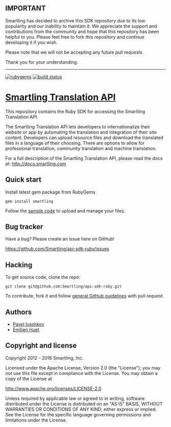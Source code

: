 IMPORTANT
---
Smartling has decided to archive this SDK repository due to its low popularity and our inability to maintain it. We appreciate the support and contributions from the community and hope that this repository has been helpful to you. Please feel free to fork this repository and continue developing it if you wish.

Please note that we will not be accepting any future pull requests.

Thank you for your understanding.

---

[![rubygems](https://img.shields.io/gem/v/smartling.svg)](https://rubygems.org/gems/smartling)
[![build status](https://travis-ci.org/Smartling/api-sdk-ruby.svg)](https://travis-ci.org/Smartling/api-sdk-ruby)

[Smartling Translation API](http://docs.smartling.com)
=================

This repository contains the Ruby SDK for accessing the Smartling Translation API.

The Smartling Translation API lets developers to internationalize their website or app by automating the translation and integration of their site content.
Developers can upload resource files and download the translated files in a language of their choosing. There are options to allow for professional translation, community translation and machine translation.

For a full description of the Smartling Translation API, please read the docs at: http://docs.smartling.com


Quick start
-----------

Install latest gem package from RubyGems

`gem install smartling`

Follow the [sample code](https://github.com/Smartling/api-sdk-ruby/tree/master/samples) to upload and manage your files.


Bug tracker
-----------

Have a bug? Please create an issue here on GitHub!

https://github.com/Smartling/api-sdk-ruby/issues


Hacking
-------

To get source code, clone the repo:

`git clone git@github.com:Smartling/api-sdk-ruby.git`

To contribute, fork it and follow [general GitHub guidelines](http://help.github.com/fork-a-repo/) with pull request.


Authors
-------

* [Pavel Ivashkov](https://github.com/paiv)
* [Emilien Huet](https://github.com/emilienh)


Copyright and license
---------------------

Copyright 2012 - 2016 Smartling, Inc.

Licensed under the Apache License, Version 2.0 (the "License");
you may not use this file except in compliance with the License.
You may obtain a copy of the License at

   http://www.apache.org/licenses/LICENSE-2.0

Unless required by applicable law or agreed to in writing, software
distributed under the License is distributed on an "AS IS" BASIS,
WITHOUT WARRANTIES OR CONDITIONS OF ANY KIND, either express or implied.
See the License for the specific language governing permissions and
limitations under the License.
